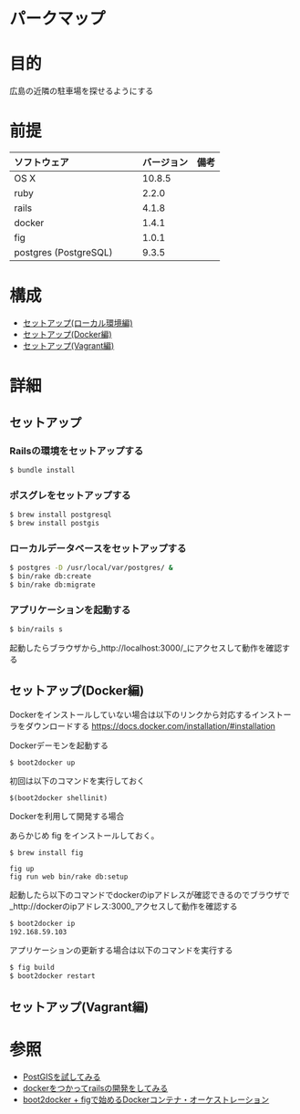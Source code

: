 パークマップ
===
# 目的
広島の近隣の駐車場を探せるようにする

# 前提
| ソフトウェア     | バージョン    | 備考         |
|:---------------|:-------------|:------------|
| OS X           |10.8.5        |             |
| ruby      　　 |2.2.0        |             |
| rails     　　 |4.1.8        |             |
| docker    　　 |1.4.1        |             |
| fig       　　 |1.0.1        |             |
| postgres (PostgreSQL)    　　 |9.3.5        |             |
# 構成
+ [セットアップ(ローカル環境編)](#1)
+ [セットアップ(Docker編)](#2)
+ [セットアップ(Vagrant編)](#3)

# 詳細
## <a name="1">セットアップ</a>
### Railsの環境をセットアップする
```bash
$ bundle install
```

### ポスグレをセットアップする
```bash
$ brew install postgresql
$ brew install postgis
```

### ローカルデータベースをセットアップする
```bash
$ postgres -D /usr/local/var/postgres/ &
$ bin/rake db:create
$ bin/rake db:migrate
```

### アプリケーションを起動する
```bash
$ bin/rails s
```
起動したらブラウザから_http://localhost:3000/_にアクセスして動作を確認する

## <a name="2">セットアップ(Docker編)</a>
Dockerをインストールしていない場合は以下のリンクから対応するインストーラをダウンロードする
https://docs.docker.com/installation/#installation

Dockerデーモンを起動する
```
$ boot2docker up
```
初回は以下のコマンドを実行しておく
```
$(boot2docker shellinit)
```

Dockerを利用して開発する場合

あらかじめ fig をインストールしておく。
```
$ brew install fig
```

```
fig up
fig run web bin/rake db:setup
```

起動したら以下のコマンドでdockerのipアドレスが確認できるのでブラウザで_http://dockerのipアドレス:3000_アクセスして動作を確認する
```bash
$ boot2docker ip
192.168.59.103
```

アプリケーションの更新する場合は以下のコマンドを実行する
```bash
$ fig build
$ boot2docker restart

```

## <a name="3">セットアップ(Vagrant編)</a>

# 参照
+ [PostGISを試してみる](http://blog.eiel.info/blog/2014/12/11/postgis-abc/)
+ [dockerをつかってrailsの開発をしてみる](http://qiita.com/eielh/items/754c1f785e66e3c4cee0)
+ [boot2docker + figで始めるDockerコンテナ・オーケストレーション](http://dev.classmethod.jp/server-side/docker-server-side/orchestration-with-boot2docker-fig/)
